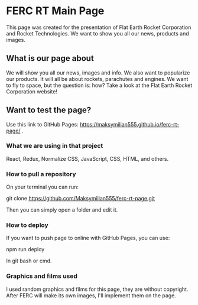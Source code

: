 # FERC RT Main Page

This page was created for the presentation of Flat Earth Rocket Corporation and Rocket Technologies. We want to show you all our news, products and images.

## What is our page about

We will show you all our news, images and info. We also want to popularize our products. It will all be about rockets, parachutes and engines. We want to fly to space, but the question is: how? Take a look at the Flat Earth Rocket Corporation website!

## Want to test the page? 

Use this link to GitHub Pages: https://maksymilian555.github.io/ferc-rt-page/ .

### What we are using in that project

React, Redux, Normalize CSS, JavaScript, CSS, HTML, and others.

### How to pull a repository

On your terminal you can run:

git clone https://github.com/Maksymilian555/ferc-rt-page.git

Then you can simply open a folder and edit it.

### How to deploy 

If you want to push page to online with GitHub Pages, you can use:

npm run deploy

In git bash or cmd.

### Graphics and films used 

I used random graphics and films for this page, they are without copyright. After FERC will make its own images, I'll implement them on the page.
